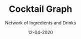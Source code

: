 ---
title: Cocktail Graph
subtitle: Network of Ingredients and Drinks
layout: default
modal-id: 2
date: 12-04-2020
img: blank.png
iframe: https://chart-studio.plotly.com/~SkylarACD/1.embed
graphheight: 700px
graphwidth: 700px
thumbnail: cocktail-thumbnail.png
alt: image-alt
project-date: December 2020
client: 
category: 
description: 

---